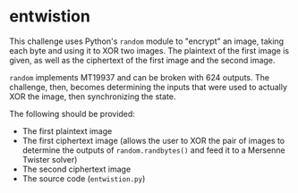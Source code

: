 # entwistion

This challenge uses Python's `random` module to "encrypt" an image, taking each byte and using it to XOR two images. The plaintext of the first image is given, as well as the ciphertext of the first image and the second image.

`random` implements MT19937 and can be broken with 624 outputs. The challenge, then, becomes determining the inputs that were used to actually XOR the image, then synchronizing the state.

The following should be provided:
- The first plaintext image
- The first ciphertext image (allows the user to XOR the pair of images to determine the outputs of `random.randbytes()` and feed it to a Mersenne Twister solver)
- The second ciphertext image
- The source code (`entwistion.py`)

